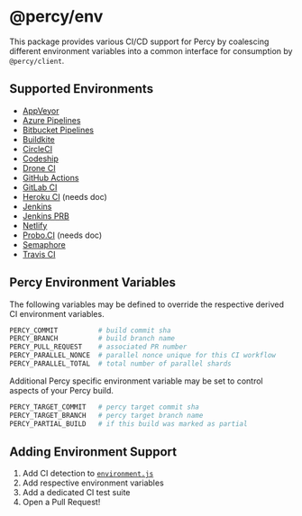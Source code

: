 # @percy/env

This package provides various CI/CD support for Percy by coalescing different environment variables
into a common interface for consumption by `@percy/client`.

## Supported Environments

- [AppVeyor](https://www.browserstack.com/docs/percy/ci-cd/appveyor)
- [Azure Pipelines](https://www.browserstack.com/docs/percy/ci-cd/azure-pipelines)
- [Bitbucket Pipelines](https://www.browserstack.com/docs/percy/ci-cd/bitbucket-pipeline)
- [Buildkite](https://www.browserstack.com/docs/percy/ci-cd/buildkite)
- [CircleCI](https://www.browserstack.com/docs/percy/ci-cd/circleci)
- [Codeship](https://www.browserstack.com/docs/percy/ci-cd/codeship)
- [Drone CI](https://docs.percy.io/docs/drone)
- [GitHub Actions](https://www.browserstack.com/docs/percy/ci-cd/github-actions)
- [GitLab CI](https://www.browserstack.com/docs/percy/ci-cd/gitlab)
- [Heroku CI](#supported-environments) (needs doc)
- [Jenkins](https://www.browserstack.com/docs/percy/ci-cd/jenkins)
- [Jenkins PRB](https://www.browserstack.com/docs/percy/ci-cd/jenkins)
- [Netlify](https://www.browserstack.com/docs/percy/ci-cd/netlify)
- [Probo.CI](#supported-environments) (needs doc)
- [Semaphore](https://www.browserstack.com/docs/percy/ci-cd/semaphore)
- [Travis CI](https://www.browserstack.com/docs/percy/ci-cd/travis-ci)

## Percy Environment Variables

The following variables may be defined to override the respective derived CI environment variables.

```bash
PERCY_COMMIT          # build commit sha
PERCY_BRANCH          # build branch name
PERCY_PULL_REQUEST    # associated PR number
PERCY_PARALLEL_NONCE  # parallel nonce unique for this CI workflow
PERCY_PARALLEL_TOTAL  # total number of parallel shards
```

Additional Percy specific environment variable may be set to control aspects of your Percy build.

```bash
PERCY_TARGET_COMMIT   # percy target commit sha
PERCY_TARGET_BRANCH   # percy target branch name
PERCY_PARTIAL_BUILD   # if this build was marked as partial
```

## Adding Environment Support

1. Add CI detection to [`environment.js`](./src/environment.js)
2. Add respective environment variables
3. Add a dedicated CI test suite
4. Open a Pull Request!
